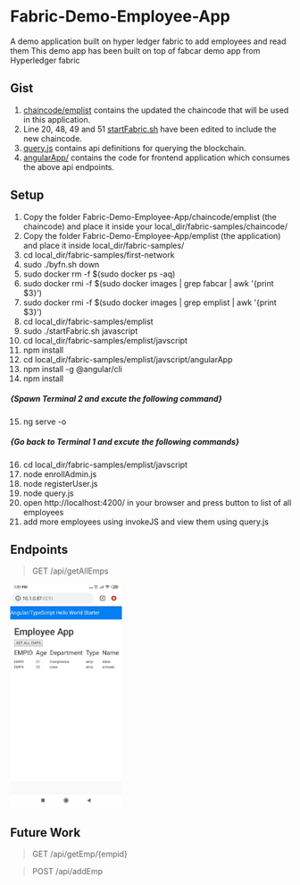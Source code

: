 # Fabric-Demo-Employee-App
A demo application built on hyper ledger fabric to add employees and read them
This demo app has been built on top of fabcar demo app from Hyperledger fabric

## Gist
1. [chaincode/emplist](https://github.com/SujithSizon/Fabric-Demo-Employee-App/tree/master/chaincode/emplist) contains the updated the chaincode that will be used in this application.
2. Line 20, 48, 49 and 51 [startFabric.sh](https://github.com/SujithSizon/Fabric-Demo-Employee-App/blob/master/emplist/startFabric.sh) have been edited to include the new chaincode.
3. [query.js](https://github.com/SujithSizon/Fabric-Demo-Employee-App/blob/master/emplist/javascript/query.js) contains api definitions for querying the blockchain.
4. [angularApp/](https://github.com/SujithSizon/Fabric-Demo-Employee-App/tree/master/emplist/javascript/angularApp) contains the code for frontend application which consumes the above api endpoints.

## Setup
1. Copy the folder Fabric-Demo-Employee-App/chaincode/emplist (the chaincode) and place it inside your local_dir/fabric-samples/chaincode/
2. Copy the folder Fabric-Demo-Employee-App/emplist (the application) and place it inside local_dir/fabric-samples/
3. cd local_dir/fabric-samples/first-network
4. sudo ./byfn.sh down
5. sudo docker rm -f $(sudo docker ps -aq)
6. sudo docker rmi -f $(sudo docker images | grep fabcar | awk '{print $3}')
7. sudo docker rmi -f $(sudo docker images | grep emplist | awk '{print $3}')
8. cd local_dir/fabric-samples/emplist
9. sudo ./startFabric.sh javascript
10. cd local_dir/fabric-samples/emplist/javscript
11. npm install
12. cd local_dir/fabric-samples/emplist/javscript/angularApp
13. npm install -g @angular/cli
14. npm install
##### {Spawn Terminal 2 and excute the following command}
15. ng serve -o
##### {Go back to Terminal 1 and excute the following commands}
16. cd local_dir/fabric-samples/emplist/javscript
17. node enrollAdmin.js
18. node registerUser.js
19. node query.js
20. open http://localhost:4200/ in your browser and press button to list of all employees
21. add more employees using invokeJS and view them using query.js


## Endpoints
> GET /api/getAllEmps

<img src="https://raw.githubusercontent.com/SujithSizon/Fabric-Demo-Employee-App/master/080f0425-28db-4828-9bf7-05a7e523e64e.jpg" width="200">

## Future Work
> GET /api/getEmp/{empid}

> POST /api/addEmp


